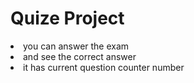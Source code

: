 # Quize Project

<li>you can answer the exam</li>
<li>and see the correct answer</li>
<li>it has current question counter number</li>
